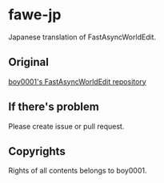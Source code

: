 # fawe-jp

Japanese translation of FastAsyncWorldEdit.

## Original

[boy0001's FastAsyncWorldEdit repository](https://github.com/boy0001/FastAsyncWorldedit)

## If there's problem

Please create issue or pull request.

## Copyrights

Rights of all contents belongs to boy0001.

